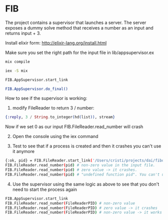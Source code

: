 # FIB

The project contains a supervisor that launches a server. The server exposes a dummy solve method that receives a number as an input and returns input + 3.

Install elixir form: http://elixir-lang.org/install.html

Make sure you set the right path for the input file in lib/appsupervisor.ex

```sh
mix compile
```
```sh
iex -S mix
```
```sh
FIB.AppSupervisor.start_link
```
```sh
FIB.AppSupervisor.do_final()
```

How to see if the supervisor is working:

1. modify FileReader to return 3 / number:

```elixir
{:reply, 3 / String.to_integer(hd(list)), stream}
```

Now if we set 0 as our input FIB.FileReader.read_number will crash

2. Open the console using the iex command

3. Test to see that if a process is created and then it crashes you can't use it anymore

```sh
{:ok, pid} = FIB.FileReader.start_link('/Users/cristi/projects/dai/fibonacci.in')
FIB.FileReader.read_number(pid) # non-zero value in the input file.
FIB.FileReader.read_number(pid) # zero value -> it crashes.
FIB.FileReader.read_number(pid) # "undefined function pid". You can't use it anymore
```

4. Use the supervisor using the same logic as above to see that you don't need to start the process again

```sh
FIB.AppSupervisor.start_link
FIB.FileReader.read_number(FileReaderPID) # non-zero value
FIB.FileReader.read_number(FileReaderPID) # zero value -> it crashes
FIB.FileReader.read_number(FileReaderPID) # non-zero value -> it works (the supervisor works)
```